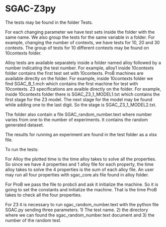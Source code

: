 # SGAC-Z3py

The tests may be found in the folder Tests.

For each changing parameter we have test sets inside the folder with the same name. We also group the tests for the same variable in a folder. 
For example, changing the number of contexts, we have tests for 10, 20 and 30 contexts. The group of tests for 10 different contexts may be found on 10contexts folder.

Alloy tests are available separately inside a folder named alloy followed by a number indicating the test number. For example, alloy1 inside 10contexts folder contains the first test set with 10contexts.
ProB machines are available directly on the folder. For example, inside 10contexts folder we find SGAC_B_1.mch which contains the first machine for test with 10contexts.
Z3 specifications are avaible directly on the folder. For example, inside 10contexts folder there is SGAC_Z3_1_MODEL1.txt which contains the first stage for the Z3 model. The next stage for the model may be found while adding one to the last digit. So the stage is SGAC_Z3_1_MODEL2.txt.

The folder also contain a file SGAC_random_number.text where number varies from one to the number of experiments. It contains the random generated dataset.

The results for running an experiment are found in the test folder as a xlsx file.

To run the tests:

For Alloy the plotted time is the time alloy takes to solve all the properties. So since we have 4 properties and 1 alloy file for each property, the time alloy takes to solve the 4 properties is the sum of each alloy file. An user may run all four properties with sgac_core.als file found in alloy folder.

For ProB we pass the file to probcli and ask it initialize the machine. So it is going to set the constants and initialize the machine. That is the time ProB takes to check all the four properties.

For Z3 it is necessary to run sgac_random_number.text with the python file SGAC.py sending three parameters. 1) The test name. 2) the directory where we can found the sgac_random_number.text document and 3) the number of the random test.



